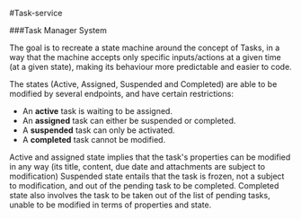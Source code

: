 #Task-service

###Task Manager System

The goal is to recreate a state machine around the concept of Tasks, in a way that the machine accepts only specific inputs/actions at a given time (at a given state), making its behaviour more predictable and easier to code.

The states (Active, Assigned, Suspended and Completed) are able to be modified by several endpoints, and have certain restrictions:

* An __active__ task is waiting to be assigned.
* An __assigned__ task can either be suspended or completed.
* A __suspended__ task can only be activated.
* A __completed__ task cannot be modified.

Active and assigned state implies that the task's properties can be modified in any way (its title, content, due date and attachments are subject to modification)
Suspended state entails that the task is frozen, not a subject to modification, and out of the pending task to be completed.
Completed state also involves the task to be taken out of the list of pending tasks, unable to be modified in terms of properties and state.
